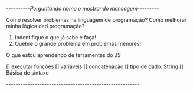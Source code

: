 ----------*Perguntando nome e mostrando mensagem*---------

Como resolver problemas na linguagem de programação?
Como melhorar minha lógica ded programação?

1. Indentifique o que já sabe e faça!
2. Quebre o grande problema em problemas menores!

O que estou aprendendo de ferramentas do JS

[] executar funções
[] variáveis
[] concatenação
[] tipo de dado: String
[] Básica de sintaxe

----------*-------------------------------------*---------

